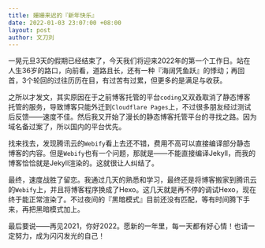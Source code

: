 ```yaml
---
title: 姗姗来迟的『新年快乐』
date: 2022-01-03 23:07:00 +08:00
layout: post
author: 文刀刘
---
```


一晃元旦3天的假期已经结束了，今天我们将迎来2022年的第一个工作日。站在人生36岁的路口，向前看，道路且长，还有一种『海阔凭鱼跃』的悸动；再回首，3个轮回的过往历历在目，有过苦有过累，但更多的是满足与收获。
<!--more-->

之所以才发文，其实原因在于之前博客托管的平台`coding`又双叒取消了静态博客托管的服务，导致博客只能外迁到`Cloudflare Pages`上，不过很多朋友经过测试后反馈——速度不佳。然后我又开始了漫长的静态博客托管平台的寻找之路。因为域名备过案了，所以国内的平台优先。

找来找去，发现腾讯云的`Webify`看上去还不错，费用不高可以直接编译部分静态博客的内容。但是`Webify`也有一个问题，那就是——不能直接编译Jekyll，而我的博客恰恰就是Jekyll渲染的。这就很让人纠结了。

最终，速度战胜了留恋。我通过几天的熟悉和学习，最终还是将博客搬家到腾讯云的`Webify`上，并且将博客程序换成了Hexo。这几天就是再不停的调试Hexo，现在终于能正常渲染了。不过夜间的『黑暗模式』目前还没有匹配，等有时间腾下手来，再把黑暗模式加上。

最后要说——再见2021，你好2022。愿新的一年里，每一天都有好心情！也请一定努力，成为闪闪发光的自己！
